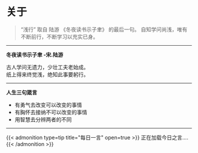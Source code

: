 # 关于


> “浅行” 取自 陆游 《冬夜读书示子聿》 的最后一句。 自知学问尚浅，唯有不断前行，不断学习以充实已身。

---

**冬夜读书示子聿  -宋.陆游**

古人学问无遗力，少壮工夫老始成。<br/>
纸上得来终觉浅，绝知此事要躬行。

---

**人生三句箴言**

- 有勇气去改变可以改变的事情
- 有胸怀去接纳不可以改变的事情
- 用智慧去分辨两者的不同

---

{{< admonition type=tip title="每日一言" open=true >}}
<span id="todayisword">正在加载今日之言....</span>
{{< /admonition >}}

<script>
var ajax = new XMLHttpRequest();
ajax.open("GET", "https://v1.hitokoto.cn/?c=a&c=f&c=j&c=e&encode=text", true);
ajax.send(null);
ajax.onreadystatechange = function () {
    if (ajax.readyState === 4){
        if (ajax.status === 200) {
            var jinri = document.getElementById("todayisword");
            jinri.textContent = ajax.responseText;
        }
    }
}
</script>

<!-- {{< music netease song 1842025914 >}} 莫文蔚 - 这世界那么多人-->
